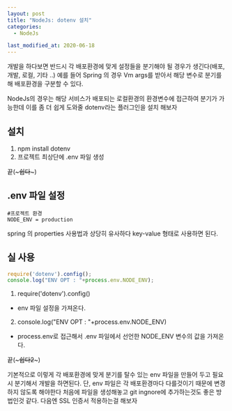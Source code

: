 ```yaml
---
layout: post
title: "NodeJs: dotenv 설치"
categories:
  - NodeJs

last_modified_at: 2020-06-18
---
```


개발을 하다보면 반드시 각 배포환경에 맞게 설정들을 분기해야 될 경우가 생긴다(배포, 개발, 로컬, 기타 ..)
예를 들어 Spring 의 경우 Vm args를 받아서 해당 변수로 분기를 해 배포환경을 구분할 수 있다.

NodeJs의 경우는 해당 서비스가 배포되는 로컬환경의 환경변수에 접근하여 분기가 가능한데
이를 좀 더 쉽게 도와줄 dotenv라는 플러그인을 설치 해보자

## 설치
1. npm install dotenv
2. 프로젝트 최상단에 .env 파일 생성

끝(~~~쉽다~~~)

## .env 파일 설정
````..env
#프로젝트 환경
NODE_ENV = production
````
spring 의 properties 사용법과 상당히 유사하다 key-value 형태로 사용하면 된다.


## 실 사용
```javascript
require('dotenv').config();
console.log("ENV OPT : "+process.env.NODE_ENV);
```
1. require('dotenv').config()
 - env 파일 설정을 가져온다.
2. console.log("ENV OPT : "+process.env.NODE_ENV)
 - process.env로 접근해서 .env 파일에서 선언한 NODE_ENV 변수의 값을 가져온다.
 
끝(~~~쉽다2~~~)

기본적으로 이렇게 각 배포환경에 맞게 분기를 탈수 있는 env 파일을 만들어 두고 필요시 분기해서 개발을 하면된다.
단, env 파일은 각 배포환경마다 다를것이기 때문에 변경하지 않도록 해야한다 처음에 파일을 생성해놓고 git ingnore에 추가하는것도 좋은 방법인것 같다.
다음엔 SSL 인증서 적용하는걸 해보자